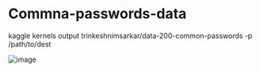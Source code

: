 # Commna-passwords-data

kaggle kernels output trinkeshnimsarkar/data-200-common-passwords -p /path/to/dest

![image](https://www.loginradius.com/blog/start-with-identity/static/f0ccb193ae49ca1feb33a60d08d3810b/0c4fc/passwordless-magic-links-cover.jpg)

